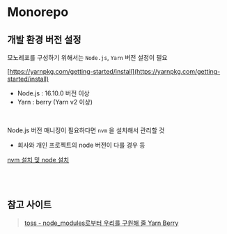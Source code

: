 # Monorepo

## 개발 환경 버전 설정

모노레포를 구성하기 위해서는 `Node.js`, `Yarn` 버전 설정이 필요  

[https://yarnpkg.com/getting-started/install](https://yarnpkg.com/getting-started/install)

* Node.js : 16.10.0 버전 이상
* Yarn : berry (Yarn v2 이상)


<br>

Node.js 버전 매니징이 필요하다면 `nvm` 을 설치해서 관리할 것

* 회사와 개인 프로젝트의 node 버전이 다를 경우 등

[nvm 설치 및 node 설치](https://jang8584.tistory.com/295)

<br><br>

## 참고 사이트

> [toss - node_modules로부터 우리를 구원해 줄 Yarn Berry](https://toss.tech/article/node-modules-and-yarn-berry)
